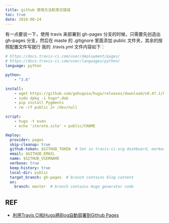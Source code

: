 ```yaml
---
title: github 使用方法和常见错误
toc: true
date: 2018-08-24
---
```



有一点要说一下，使用 travis 来部署到 gh-pages 分支的时候，只需要先创造出 gh-pages 分支，然后在 maste 的 .gitignore 里面添加 public 文件夹，其余的按照配置文件写就行
我的 .travis.yml 文件内容如下：

```yml
# https://docs.travis-ci.com/user/deployment/pages/
# https://docs.travis-ci.com/user/languages/python/
language: python

python:
    - "3.6"

install:
    - wget https://github.com/gohugoio/hugo/releases/download/v0.47.1/hugo_0.47.1_Linux-64bit.deb
    - sudo dpkg -i hugo*.deb
    - pip install Pygments
    - rm -rf public 2> /dev/null

script:
    - hugo -t even
    - echo 'iterate.site' > public/CNAME

deploy:
  provider: pages
  skip-cleanup: true
  github-token: $GITHUB_TOKEN  # Set in travis-ci.org dashboard, marked secure
  email: $GITHUB_EMAIL
  name: $GITHUB_USERNAME
  verbose: true
  keep-history: true
  local-dir: public
  target_branch: gh-pages  # branch contains blog content
  on:
    branch: master  # branch contains Hugo generator code
```


## REF

- [利用Travis CI和Hugo將Blog自動部署到Github Pages](https://axdlog.com/zh/2018/using-hugo-and-travis-ci-to-deploy-blog-to-github-pages-automatically/)
